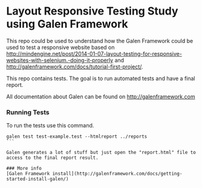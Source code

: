 # Layout Responsive Testing Study using Galen Framework

This repo could be used to understand how the Galen Framework could be used to test a responsive website based on http://mindengine.net/post/2014-01-07-layout-testing-for-responsive-websites-with-selenium.-doing-it-properly and http://galenframework.com/docs/tutorial-first-project/.

This repo contains tests. The goal is to run automated tests and have a final report. 

All documentation about Galen can be found on http://galenframework.com

### Running Tests
To run the tests use this command.

````
galen test test-example.test --htmlreport ../reports
```

Galen generates a lot of stuff but just open the "report.html" file to access to the final report result.

### More info
[Galen Framework install](http://galenframework.com/docs/getting-started-install-galen/)
